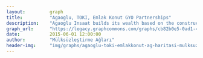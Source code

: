```yaml
---
layout:         graph
title:          "Agaoglu, TOKI, Emlak Konut GYO Partnerships"
description:    "Agaoglu Insaat builds its wealth based on the construction projects provided by government organizations TOKI and Emlak Konut GYO"
graph_url:      "https://legacy.graphcommons.com/graphs/cb82b0e5-0ad1-4003-bd74-6b6948dcd876"
date:           2015-06-01 12:00:00
author:         "Mülksüzleştirme Ağları"
header-img:     "img/graphs/agaoglu-toki-emlakkonut-ag-haritasi-mulksuzlestirme-graphcommons.jpg"
---
```

